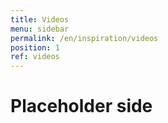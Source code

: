 ```yaml
---
title: Videos
menu: sidebar
permalink: /en/inspiration/videos
position: 1
ref: videos
---
```


# Placeholder side
